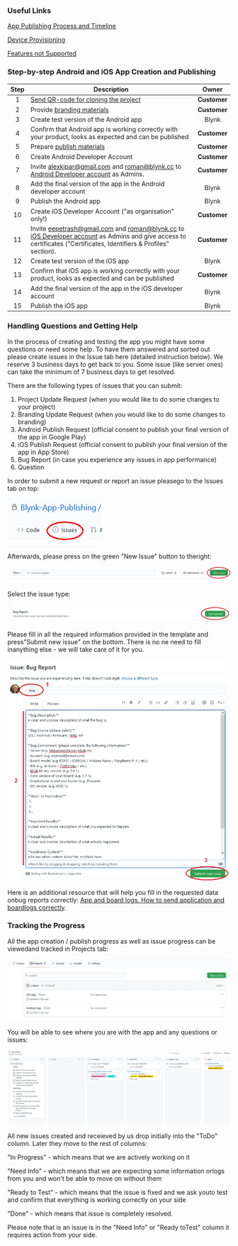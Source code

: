 ### Useful Links
[App Publishing Process and Timeline](http://help.blynk.cc/en/articles/4360163-app-publishing-process-and-timeline)

[Device Provisioning](http://help.blynk.cc/en/articles/510983-provisioning-products-with-auth-tokens)

[Features not Supported](http://help.blynk.cc/en/articles/4345477-list-of-features-that-are-not-supported-in-exported-apps-or-have-limited-support)



### Step-by-step Android and iOS App Creation and Publishing

| Step  | Description   | Owner   |
| :---: |-------------  | :-----: |
| 1     |  [Send QR-code for cloning the project](https://docs.blynk.cc/#sharing-share-your-project-configuration) | **Customer** |
| 2     |  Provide [branding materials](http://help.blynk.cc/en/articles/2692182-which-assets-are-required-to-publish-my-application)  | **Customer** |
| 3     |  Create test version of the Android app  |  Blynk  |
| 4     |  Confirm that Android app is working correctly with your product, looks as expected and can be published | **Customer** |
| 5     |  Prepare [publish materials](http://help.blynk.cc/en/articles/2692182-which-assets-are-required-to-publish-my-application)  | **Customer** |
| 6     |  Create Android Developer Account  | **Customer** |
| 7     |  Invite alexkipar@gmail.com and roman@blynk.cc to [Android Developer account](https://developer.android.com/distribute/console) as Admins.  | **Customer** |
| 8     |  Add the final version of the app in the Android developer account  |  Blynk  |
| 9     |  Publish the Android app |  Blynk  |
| 10    |  Create iOS Developer Account ("as organisation" only!) | **Customer** |
| 11    |  Invite eepetrash@gmail.com and roman@blynk.cc to [iOS Developer account](https://developer.apple.com/programs/enroll/) as Admins and give access to certificates ("Certificates, Identifiers & Profiles" section).  | **Customer** |
| 12    |  Create test version of the iOS app  |  Blynk  |
| 13    |  Confirm that iOS app is working correctly with your product, looks as expected and can be published | **Customer** |
| 14    |  Add the final version of the app in the iOS developer account  |  Blynk  |
| 15    |  Publish the iOS app |  Blynk  |



### Handling Questions and Getting Help

In the process of creating and testing the app you might have some questions or need some help. To have them answered and sorted out please create issues in the Issue tab here (detailed instruction below). We reserve 3 business days to get back to you. Some issue (like server ones) can take the minimum of 7 business days to get resolved. 



There are the following types of issues that you can submit:



1. Project Update Request (when you would like to do some changes to your project)
2. Branding Update Request (when you would like to do some changes to branding)
3. Android Publish Request (official consent to publish your final version of the app in Google Play)
4. iOS Publish Request (official consent to publish your final version of the app in App Store)
5. Bug Report (in case you experience any issues in app performance)
6. Question



In order to submit a new request or report an issue pleasego to the Issues tab on top:



![alt text](https://github.com/Blynk-App-Publishing/Startup-Repo-Template/blob/main/navigate%20to%20issue%20tab.png)



Afterwards, please press on the green "New Issue" button to theright:



![alt text](https://github.com/Blynk-App-Publishing/Startup-Repo-Template/blob/main/press%20New%20issue.jpg)



Select the issue type:



![alt text](https://github.com/Blynk-App-Publishing/Startup-Repo-Template/blob/main/select%20issue%20type.jpg)



Please fill in all the required information provided in the template and press"Submit new issue" on the bottom. There is no ne need to fill inanything else - we will take care of it for you.



![alt text](https://github.com/Blynk-App-Publishing/Startup-Repo-Template/blob/main/fill%20in%20and%20submit%20issue.jpg)



Here is an additional resource that will help you fill in the requested data onbug reports correctly: [App and board logs. How to send application and boardlogs correctly](http://help.blynk.cc/en/articles/4558902-app-and-board-logs-how-to-send-application-and-board-logs-correctly).



### Tracking the Progress



All the app creation / publish progress as well as issue progress can be viewedand tracked in Projects tab:



![alt text](https://github.com/Blynk-App-Publishing/Startup-Repo-Template/blob/main/projects%20tab.jpg)



You will be able to see where you are with the app and any questions or issues:



![alt text](https://github.com/Blynk-App-Publishing/Startup-Repo-Template/blob/main/app%20and%20issues%20progress.jpg)



All new issues created and receieved by us drop initially into the "ToDo" column. Later they move to the rest of columns:



"In Progress" - which means that we are actively working on it



"Need Info" - which means that we are expecting some information orlogs from you and won't be able to move on without them



"Ready to Test" - which means that the issue is fixed and we ask youto test and confirm that everything is working correctly on your side



"Done" - which means that issue is completely resolved.



Please note that is an issue is in the "Need Info" or "Ready toTest" column it requires action from your side.
